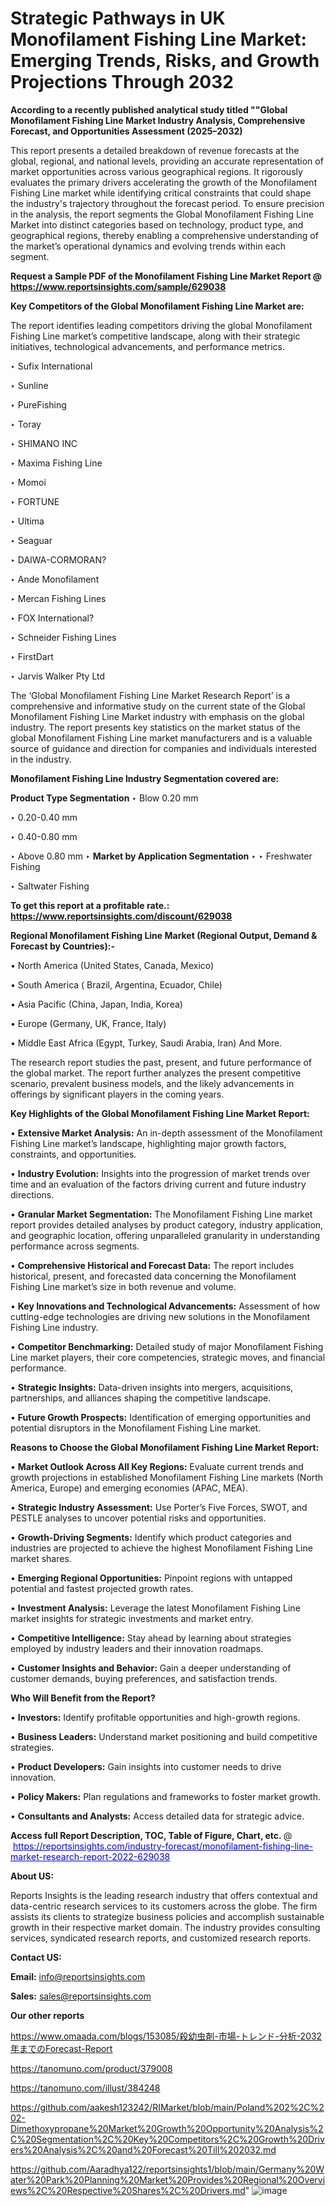 # Strategic Pathways in UK Monofilament Fishing Line Market: Emerging Trends, Risks, and Growth Projections Through 2032

<strong>According to a recently published analytical study titled ""Global Monofilament Fishing Line Market Industry Analysis, Comprehensive Forecast, and Opportunities Assessment (2025–2032)</strong>

This report presents a detailed breakdown of revenue forecasts at the global, regional, and national levels, providing an accurate representation of market opportunities across various geographical regions. It rigorously evaluates the primary drivers accelerating the growth of the Monofilament Fishing Line market while identifying critical constraints that could shape the industry's trajectory throughout the forecast period. To ensure precision in the analysis, the report segments the Global Monofilament Fishing Line Market into distinct categories based on technology, product type, and geographical regions, thereby enabling a comprehensive understanding of the market’s operational dynamics and evolving trends within each segment.

<strong>Request a Sample PDF of the Monofilament Fishing Line Market Report </strong><strong>@<a href=https://www.reportsinsights.com/sample/629038 style=color:#0000ff;> https://www.reportsinsights.com/sample/629038</a></strong></font>

<strong>Key Competitors of the Global Monofilament Fishing Line Market are:</strong>

The report identifies leading competitors driving the global Monofilament Fishing Line market’s competitive landscape, along with their strategic initiatives, technological advancements, and performance metrics.

‣ Sufix International

‣ Sunline

‣ PureFishing

‣ Toray

‣ SHIMANO INC

‣ Maxima Fishing Line

‣ Momoi

‣ FORTUNE

‣ Ultima

‣ Seaguar

‣ DAIWA-CORMORAN?

‣ Ande Monofilament

‣ Mercan Fishing Lines

‣ FOX International?

‣ Schneider Fishing Lines

‣ FirstDart

‣ Jarvis Walker Pty Ltd

The ‘Global Monofilament Fishing Line Market Research Report’ is a comprehensive and informative study on the current state of the Global Monofilament Fishing Line Market industry with emphasis on the global industry. The report presents key statistics on the market status of the global Monofilament Fishing Line market manufacturers and is a valuable source of guidance and direction for companies and individuals interested in the industry.

<strong>Monofilament Fishing Line Industry Segmentation covered are:</strong>

<strong>Product Type Segmentation</strong>
‣
Blow 0.20 mm

‣ 0.20-0.40 mm

‣ 0.40-0.80 mm

‣ Above 0.80 mm
‣ 
<strong>Market by Application Segmentation</strong>
‣
‣  Freshwater Fishing

‣ Saltwater Fishing

<strong>To get this report at a profitable rate.: <a href=https://www.reportsinsights.com/discount/629038 style=color:#0000ff;>https://www.reportsinsights.com/discount/629038</a></strong></font>

<strong>Regional Monofilament Fishing Line Market (Regional Output, Demand &amp; Forecast by Countries):-</strong>

• North America (United States, Canada, Mexico)

• South America ( Brazil, Argentina, Ecuador, Chile)

• Asia Pacific (China, Japan, India, Korea)

• Europe (Germany, UK, France, Italy)

• Middle East Africa (Egypt, Turkey, Saudi Arabia, Iran) And More.

The research report studies the past, present, and future performance of the global market. The report further analyzes the present competitive scenario, prevalent business models, and the likely advancements in offerings by significant players in the coming years.

<strong>Key Highlights of the Global Monofilament Fishing Line Market Report:</strong>

• <strong>Extensive Market Analysis:</strong> An in-depth assessment of the Monofilament Fishing Line market’s landscape, highlighting major growth factors, constraints, and opportunities.

• <strong>Industry Evolution:</strong> Insights into the progression of market trends over time and an evaluation of the factors driving current and future industry directions.

• <strong>Granular Market Segmentation:</strong> The Monofilament Fishing Line market report provides detailed analyses by product category, industry application, and geographic location, offering unparalleled granularity in understanding performance across segments.

• <strong>Comprehensive Historical and Forecast Data:</strong> The report includes historical, present, and forecasted data concerning the Monofilament Fishing Line market’s size in both revenue and volume.

• <strong>Key Innovations and Technological Advancements:</strong> Assessment of how cutting-edge technologies are driving new solutions in the Monofilament Fishing Line industry.

• <strong>Competitor Benchmarking:</strong> Detailed study of major Monofilament Fishing Line market players, their core competencies, strategic moves, and financial performance.

• <strong>Strategic Insights:</strong> Data-driven insights into mergers, acquisitions, partnerships, and alliances shaping the competitive landscape.

• <strong>Future Growth Prospects:</strong> Identification of emerging opportunities and potential disruptors in the Monofilament Fishing Line market.

<strong>Reasons to Choose the Global Monofilament Fishing Line Market Report:</strong>

• <strong>Market Outlook Across All Key Regions:</strong> Evaluate current trends and growth projections in established Monofilament Fishing Line markets (North America, Europe) and emerging economies (APAC, MEA).

• <strong>Strategic Industry Assessment:</strong> Use Porter’s Five Forces, SWOT, and PESTLE analyses to uncover potential risks and opportunities.

• <strong>Growth-Driving Segments:</strong> Identify which product categories and industries are projected to achieve the highest Monofilament Fishing Line market shares.

• <strong>Emerging Regional Opportunities:</strong> Pinpoint regions with untapped potential and fastest projected growth rates.

• <strong>Investment Analysis:</strong> Leverage the latest Monofilament Fishing Line market insights for strategic investments and market entry.

• <strong>Competitive Intelligence:</strong> Stay ahead by learning about strategies employed by industry leaders and their innovation roadmaps.

• <strong>Customer Insights and Behavior:</strong> Gain a deeper understanding of customer demands, buying preferences, and satisfaction trends.

<strong>Who Will Benefit from the Report?</strong>

• <strong>Investors:</strong> Identify profitable opportunities and high-growth regions.

• <strong>Business Leaders:</strong> Understand market positioning and build competitive strategies.

• <strong>Product Developers:</strong> Gain insights into customer needs to drive innovation.

• <strong>Policy Makers:</strong> Plan regulations and frameworks to foster market growth.

• <strong>Consultants and Analysts:</strong> Access detailed data for strategic advice.
</ul>
<strong>Access full Report Description, TOC, Table of Figure, Chart, etc. </strong>@  <a href=https://reportsinsights.com/industry-forecast/monofilament-fishing-line-market-research-report-2022-629038 style=color:#0000ff;>https://reportsinsights.com/industry-forecast/monofilament-fishing-line-market-research-report-2022-629038</a></font>

<strong><strong>About US</strong>:</strong>

Reports Insights is the leading research industry that offers contextual and data-centric research services to its customers across the globe. The firm assists its clients to strategize business policies and accomplish sustainable growth in their respective market domain. The industry provides consulting services, syndicated research reports, and customized research reports.

<strong>Contact US:</strong>

<p class=""""><b>Email:</b> <a href=mailto:info@reportsinsights.com>info@reportsinsights.com</a></p>
<p class=""""><b>Sales:</b> <a href=mailto:sales@reportsinsights.com>sales@reportsinsights.com</a></p>

<strong>Our other reports</strong>

<a href=https://www.omaada.com/blogs/153085/殺幼虫剤-市場-トレンド-分析-2032年までのForecast-Report>https://www.omaada.com/blogs/153085/殺幼虫剤-市場-トレンド-分析-2032年までのForecast-Report</a>

<a href=https://tanomuno.com/product/379008>https://tanomuno.com/product/379008</a>

<a href=https://tanomuno.com/illust/384248>https://tanomuno.com/illust/384248</a>

<a href=https://github.com/aakesh123242/RIMarket/blob/main/Poland%202%2C%202-Dimethoxypropane%20Market%20Growth%20Opportunity%20Analysis%2C%20Segmentation%2C%20Key%20Competitors%2C%20Growth%20Drivers%20Analysis%2C%20and%20Forecast%20Till%202032.md>https://github.com/aakesh123242/RIMarket/blob/main/Poland%202%2C%202-Dimethoxypropane%20Market%20Growth%20Opportunity%20Analysis%2C%20Segmentation%2C%20Key%20Competitors%2C%20Growth%20Drivers%20Analysis%2C%20and%20Forecast%20Till%202032.md</a>

<a href=https://github.com/Aaradhya122/reportsinsights1/blob/main/Germany%20Water%20Park%20Planning%20Market%20Provides%20Regional%20Overviews%2C%20Respective%20Shares%2C%20Drivers.md>https://github.com/Aaradhya122/reportsinsights1/blob/main/Germany%20Water%20Park%20Planning%20Market%20Provides%20Regional%20Overviews%2C%20Respective%20Shares%2C%20Drivers.md</a>"
![image](https://github.com/user-attachments/assets/ee11bfb0-18ba-4970-9c35-072ae6c1f960)
